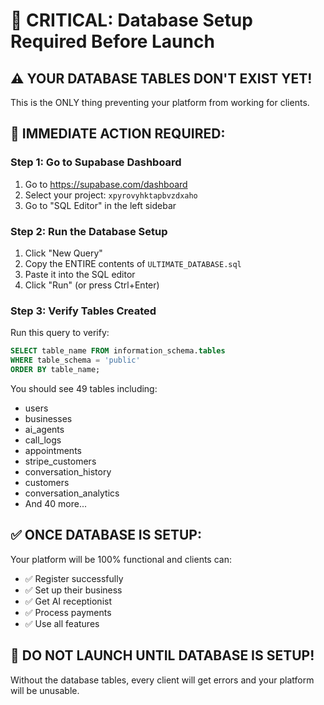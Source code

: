 # 🚨 CRITICAL: Database Setup Required Before Launch

## ⚠️ **YOUR DATABASE TABLES DON'T EXIST YET!**

This is the ONLY thing preventing your platform from working for clients.

## 🎯 **IMMEDIATE ACTION REQUIRED:**

### **Step 1: Go to Supabase Dashboard**
1. Go to https://supabase.com/dashboard
2. Select your project: `xpyrovyhktapbvzdxaho`
3. Go to "SQL Editor" in the left sidebar

### **Step 2: Run the Database Setup**
1. Click "New Query"
2. Copy the ENTIRE contents of `ULTIMATE_DATABASE.sql`
3. Paste it into the SQL editor
4. Click "Run" (or press Ctrl+Enter)

### **Step 3: Verify Tables Created**
Run this query to verify:
```sql
SELECT table_name FROM information_schema.tables 
WHERE table_schema = 'public' 
ORDER BY table_name;
```

You should see 49 tables including:
- users
- businesses  
- ai_agents
- call_logs
- appointments
- stripe_customers
- conversation_history
- customers
- conversation_analytics
- And 40 more...

## ✅ **ONCE DATABASE IS SETUP:**

Your platform will be 100% functional and clients can:
- ✅ Register successfully
- ✅ Set up their business
- ✅ Get AI receptionist
- ✅ Process payments
- ✅ Use all features

## 🚨 **DO NOT LAUNCH UNTIL DATABASE IS SETUP!**

Without the database tables, every client will get errors and your platform will be unusable.